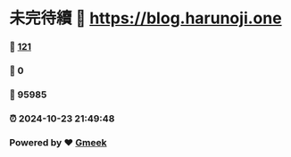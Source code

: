 # 未完待續 :link: https://blog.harunoji.one 
### :page_facing_up: [121](https://blog.harunoji.one/tag.html) 
### :speech_balloon: 0 
### :hibiscus: 95985 
### :alarm_clock: 2024-10-23 21:49:48 
### Powered by :heart: [Gmeek](https://github.com/Meekdai/Gmeek)

